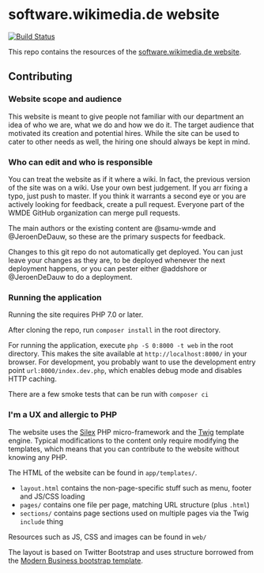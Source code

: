 # software.wikimedia.de website

[![Build Status](https://travis-ci.org/wmde/software.wikimedia.de.svg)](https://travis-ci.org/wmde/software.wikimedia.de)

This repo contains the resources of the [software.wikimedia.de website](https://software.wikimedia.de).

## Contributing

### Website scope and audience

This website is meant to give people not familiar with our department an idea of who we are, what we do and how we do it.
The target audience that motivated its creation and potential hires. While the site can be used to cater to other needs
as well, the hiring one should always be kept in mind.

### Who can edit and who is responsible

You can treat the website as if it where a wiki. In fact, the previous version of the site was on a wiki. Use your own
best judgement. If you arr fixing a typo, just push to master. If you think it warrants a second eye or you are actively
looking for feedback, create a pull request. Everyone part of the WMDE GitHub organization can merge pull requests.

The main authors or the existing content are @samu-wmde and @JeroenDeDauw, so these are the primary suspects for feedback.

Changes to this git repo do not automatically get deployed. You can just leave your changes as they are, to be deployed
whenever the next deployment happens, or you can pester either @addshore or @JeroenDeDauw to do a deployment.

### Running the application

Running the site requires PHP 7.0 or later.

After cloning the repo, run `composer install` in the root directory.

For running the application, execute `php -S 0:8000 -t web` in the root directory. This makes the site
available at `http://localhost:8000/` in your browser. For development, you probably want to use the
development entry point `url:8000/index.dev.php`, which enables debug mode and disables HTTP caching.

There are a few smoke tests that can be run with `composer ci`

### I'm a UX and allergic to PHP

The website uses the [Silex](http://silex.sensiolabs.org/) PHP micro-framework and the
[Twig](http://twig.sensiolabs.org/) template engine. Typical modifications to the content
only require modifying the templates, which means that you can contribute to the website
without knowing any PHP.

The HTML of the website can be found in `app/templates/`. 

* `layout.html` contains the non-page-specific stuff such as menu, footer and JS/CSS loading
* `pages/` contains one file per page, matching URL structure (plus `.html`)
* `sections/` contains page sections used on multiple pages via the Twig `include` thing

Resources such as JS, CSS and images can be found in `web/`

The layout is based on Twitter Bootstrap and uses structure borrowed from the
[Modern Business bootstrap template](https://startbootstrap.com/template-overviews/modern-business/).

